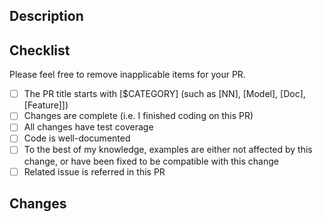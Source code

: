 ## Description
<!-- Brief description. Refer to the related issues if existed.
It'll be great if relevant reviewers can be assigned as well.-->

## Checklist
Please feel free to remove inapplicable items for your PR.
- [ ] The PR title starts with [$CATEGORY] (such as [NN], [Model], [Doc], [Feature]])
- [ ] Changes are complete (i.e. I finished coding on this PR)
- [ ] All changes have test coverage
- [ ] Code is well-documented
- [ ] To the best of my knowledge, examples are either not affected by this change,
      or have been fixed to be compatible with this change
- [ ] Related issue is referred in this PR

## Changes
<!-- You could use following template
- [ ] Feature1, tests, (and when applicable, API doc)
- [ ] Feature2, tests, (and when applicable, API doc)
-->
